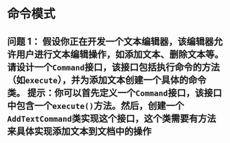 # 命令模式

## 问题 1： 假设你正在开发一个文本编辑器，该编辑器允许用户进行文本编辑操作，如添加文本、删除文本等。请设计一个`Command`接口，该接口包括执行命令的方法（如`execute`），并为添加文本创建一个具体的命令类。 提示：你可以首先定义一个`Command`接口，该接口中包含一个`execute()`方法。然后，创建一个`AddTextCommand`类实现这个接口，这个类需要有方法来具体实现添加文本到文档中的操作

